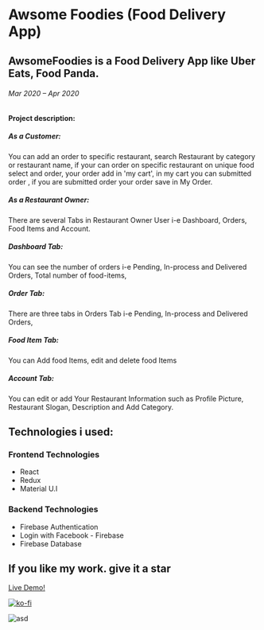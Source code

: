 # Awsome Foodies (Food Delivery App)
## AwsomeFoodies is a Food Delivery App like Uber Eats, Food Panda.
###### Mar 2020 – Apr 2020

**Project description:**


##### As a Customer:
You can add an order to specific restaurant, search Restaurant by category or restaurant name, if your can order on specific restaurant on unique food select and order, your order add in 'my cart', in my cart you can submitted order , if you are submitted order your order save in My Order.

##### As a Restaurant Owner:
There are several Tabs in Restaurant Owner User i-e Dashboard, Orders, Food Items and Account.

##### Dashboard Tab:
You can see the number of orders i-e Pending, In-process and Delivered Orders, Total number of food-items,

##### Order Tab:
There are three tabs in Orders Tab i-e Pending, In-process and Delivered Orders,

##### Food Item Tab:
You can Add food Items, edit and delete food Items

##### Account Tab:
You can edit or add Your Restaurant Information such as Profile Picture, Restaurant Slogan, Description and Add Category.


## Technologies i used:

### Frontend Technologies
* React
* Redux
* Material U.I
### Backend Technologies
* Firebase Authentication
* Login with Facebook - Firebase
* Firebase Database

## If you like my work. give it a star
[Live Demo!](https://awsomefoodies.web.app/)

[![ko-fi](https://www.ko-fi.com/img/githubbutton_sm.svg)](https://ko-fi.com/I2I11VPVW)

![asd](https://user-images.githubusercontent.com/24269382/79644183-a62ea480-81c0-11ea-99e3-61a91ccfd96a.JPG)
